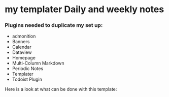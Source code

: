 # my templater Daily and weekly notes<br>

### Plugins needed to duplicate my set up:
- admonition
- Banners
- Calendar
- Dataview
- Homepage
- Multi-Column Markdown
- Periodic Notes
- Templater
- Todoist Plugin


Here is a look at what can be done with this template:
